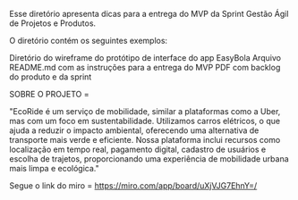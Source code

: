 Esse diretório apresenta dicas para a entrega do MVP da Sprint Gestão Ágil de Projetos e Produtos.

O diretório contém os seguintes exemplos:

Diretório do wireframe do protótipo de interface do app EasyBola
Arquivo README.md com as instruções para a entrega do MVP
PDF com backlog do produto e da sprint

SOBRE O PROJETO =

"EcoRide é um serviço de mobilidade, similar a plataformas como a Uber, mas com um foco em sustentabilidade. Utilizamos carros elétricos, o que ajuda a reduzir o impacto ambiental, oferecendo uma alternativa de transporte mais verde e eficiente. Nossa plataforma inclui recursos como localização em tempo real, pagamento digital, cadastro de usuários e escolha de trajetos, proporcionando uma experiência de mobilidade urbana mais limpa e ecológica."

Segue o link do miro = https://miro.com/app/board/uXjVJG7EhnY=/
